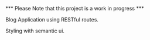 *** Please Note that this project is a work in progress ***

Blog Application using RESTful routes. 

Styling with semantic ui. 